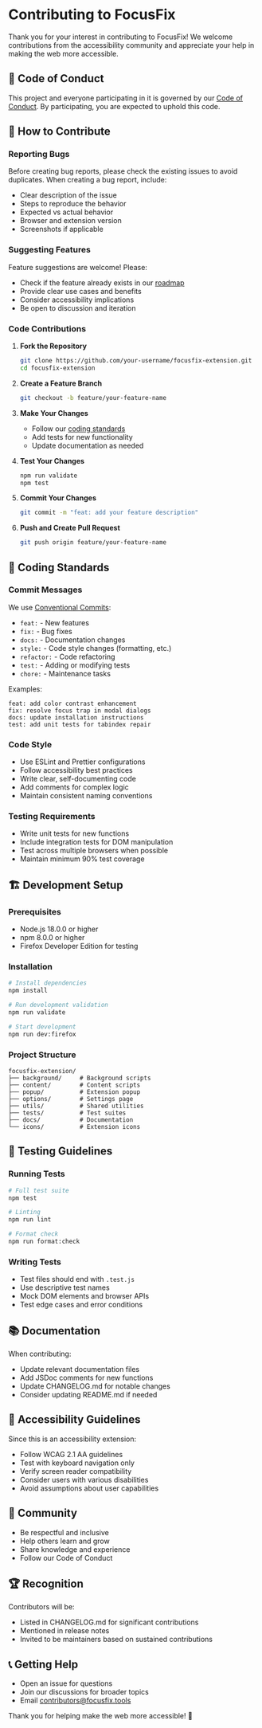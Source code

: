 # Contributing to FocusFix

Thank you for your interest in contributing to FocusFix! We welcome contributions from the accessibility community and appreciate your help in making the web more accessible.

## 🎯 Code of Conduct

This project and everyone participating in it is governed by our [Code of Conduct](CODE_OF_CONDUCT.md). By participating, you are expected to uphold this code.

## 🚀 How to Contribute

### Reporting Bugs

Before creating bug reports, please check the existing issues to avoid duplicates. When creating a bug report, include:

- Clear description of the issue
- Steps to reproduce the behavior
- Expected vs actual behavior
- Browser and extension version
- Screenshots if applicable

### Suggesting Features

Feature suggestions are welcome! Please:

- Check if the feature already exists in our [roadmap](ROADMAP.md)
- Provide clear use cases and benefits
- Consider accessibility implications
- Be open to discussion and iteration

### Code Contributions

1. **Fork the Repository**
   ```bash
   git clone https://github.com/your-username/focusfix-extension.git
   cd focusfix-extension
   ```

2. **Create a Feature Branch**
   ```bash
   git checkout -b feature/your-feature-name
   ```

3. **Make Your Changes**
   - Follow our [coding standards](#coding-standards)
   - Add tests for new functionality
   - Update documentation as needed

4. **Test Your Changes**
   ```bash
   npm run validate
   npm test
   ```

5. **Commit Your Changes**
   ```bash
   git commit -m "feat: add your feature description"
   ```

6. **Push and Create Pull Request**
   ```bash
   git push origin feature/your-feature-name
   ```

## 📝 Coding Standards

### Commit Messages

We use [Conventional Commits](https://www.conventionalcommits.org/):

- `feat:` - New features
- `fix:` - Bug fixes
- `docs:` - Documentation changes
- `style:` - Code style changes (formatting, etc.)
- `refactor:` - Code refactoring
- `test:` - Adding or modifying tests
- `chore:` - Maintenance tasks

Examples:
```
feat: add color contrast enhancement
fix: resolve focus trap in modal dialogs
docs: update installation instructions
test: add unit tests for tabindex repair
```

### Code Style

- Use ESLint and Prettier configurations
- Follow accessibility best practices
- Write clear, self-documenting code
- Add comments for complex logic
- Maintain consistent naming conventions

### Testing Requirements

- Write unit tests for new functions
- Include integration tests for DOM manipulation
- Test across multiple browsers when possible
- Maintain minimum 90% test coverage

## 🏗️ Development Setup

### Prerequisites

- Node.js 18.0.0 or higher
- npm 8.0.0 or higher
- Firefox Developer Edition for testing

### Installation

```bash
# Install dependencies
npm install

# Run development validation
npm run validate

# Start development
npm run dev:firefox
```

### Project Structure

```
focusfix-extension/
├── background/     # Background scripts
├── content/        # Content scripts
├── popup/          # Extension popup
├── options/        # Settings page
├── utils/          # Shared utilities
├── tests/          # Test suites
├── docs/           # Documentation
└── icons/          # Extension icons
```

## 🧪 Testing Guidelines

### Running Tests

```bash
# Full test suite
npm test

# Linting
npm run lint

# Format check
npm run format:check
```

### Writing Tests

- Test files should end with `.test.js`
- Use descriptive test names
- Mock DOM elements and browser APIs
- Test edge cases and error conditions

## 📚 Documentation

When contributing:

- Update relevant documentation files
- Add JSDoc comments for new functions
- Update CHANGELOG.md for notable changes
- Consider updating README.md if needed

## 🎯 Accessibility Guidelines

Since this is an accessibility extension:

- Follow WCAG 2.1 AA guidelines
- Test with keyboard navigation only
- Verify screen reader compatibility
- Consider users with various disabilities
- Avoid assumptions about user capabilities

## 🤝 Community

- Be respectful and inclusive
- Help others learn and grow
- Share knowledge and experience
- Follow our Code of Conduct

## 🏆 Recognition

Contributors will be:

- Listed in CHANGELOG.md for significant contributions
- Mentioned in release notes
- Invited to be maintainers based on sustained contributions

## 📞 Getting Help

- Open an issue for questions
- Join our discussions for broader topics
- Email [contributors@focusfix.tools](mailto:contributors@focusfix.tools)

Thank you for helping make the web more accessible! 🎉